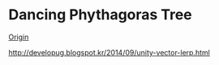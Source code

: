 Dancing Phythagoras Tree
===

[Origin](https://codepen.io/osublake/pen/WEZGmG)

<http://developug.blogspot.kr/2014/09/unity-vector-lerp.html>

